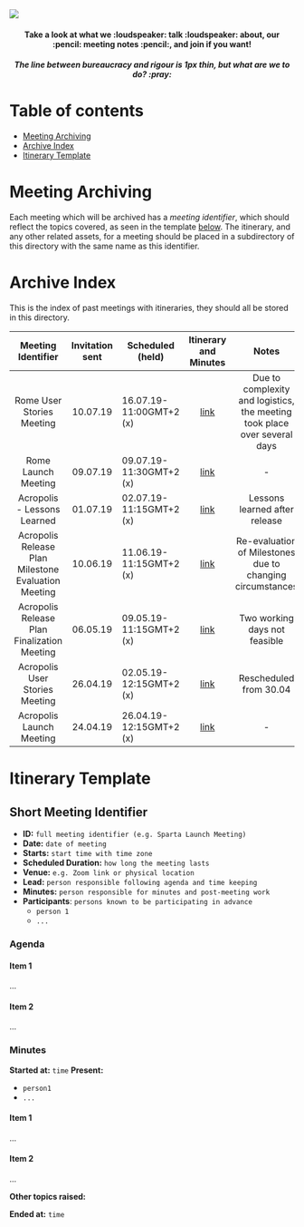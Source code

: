 <img src="img/meetings-cover.svg"/>

<div align="center">
  <h4>Take a look at what we :loudspeaker: talk :loudspeaker: about, our :pencil: meeting notes :pencil:, and join if you want! </h4>
</div>
<div align="center">
  <h5>The line between bureaucracy and rigour is 1px thin, but what are we to do? :pray:</h5>
</div>

# Table of contents

- [Meeting Archiving](#meeting-archiving)
- [Archive Index](#archive-index)
- [Itinerary Template](#itinerary-template)

# Meeting Archiving

Each meeting which will be archived has a _meeting identifier_, which should reflect the topics covered, as seen in the template [below](#meeting-itinerary-archive-index). The itinerary, and any other related assets, for a meeting should be placed in a subdirectory of this directory with the same name as this identifier.

# Archive Index

This is the index of past meetings with itineraries, they should all be stored in this directory.

| Meeting Identifier                                  | Invitation sent  | Scheduled   (held)      | Itinerary and Minutes                                                    | Notes                         |
| :-------------------------------------------------: | :---------------:|-------------------------| :----------------------------------------------------------------------: | :----------------------------:|
| Rome User Stories Meeting                           | 10.07.19         | 16.07.19-11:00GMT+2 (x) | [link](../meetings/rome#user-stories-meeting)                            | Due to complexity and logistics, the meeting took place over several days |  
| Rome Launch Meeting                                 | 09.07.19         | 09.07.19-11:30GMT+2 (x) | [link](../meetings/rome#launch-meeting)                                  |              -                |  
| Acropolis - Lessons Learned                         | 01.07.19         | 02.07.19-11:15GMT+2 (x) | [link](../meetings/acropolis##lessons-learned)                           | Lessons learned after release |
| Acropolis Release Plan Milestone Evaluation Meeting | 10.06.19         | 11.06.19-11:15GMT+2 (x) | [link](../meetings/acropolis##release-plan-milestone-evaluation-meeting) | Re-evaluation of Milestones due to changing circumstances |
| Acropolis Release Plan Finalization Meeting         | 06.05.19         | 09.05.19-11:15GMT+2 (x) | [link](../meetings/acropolis#release-plan-finalisation-meeting)          | Two working days not feasible |
| Acropolis User Stories Meeting                      | 26.04.19         | 02.05.19-12:15GMT+2 (x) | [link](../meetings/acropolis#user-stories-meeting)                       | Rescheduled from 30.04        |
| Acropolis Launch Meeting                            | 24.04.19         | 26.04.19-12:15GMT+2 (x) | [link](../meetings/acropolis#launch-meeting)                             |              -                |   


# Itinerary Template

## Short Meeting Identifier

- **ID:** `full meeting identifier (e.g. Sparta Launch Meeting)`
- **Date:** `date of meeting`
- **Starts:** `start time with time zone`
- **Scheduled Duration:** `how long the meeting lasts`
- **Venue:** `e.g. Zoom link or physical location`
- **Lead:** `person responsible following agenda and time keeping`
- **Minutes:** `person responsible for minutes and post-meeting work`
- **Participants**: `persons known to be participating in advance`
  - `person 1`
  - `...`

### Agenda

#### Item 1
...

#### Item 2
...

### Minutes
**Started at:** `time`
**Present:**
* `person1`
* `...`

#### Item 1
...

#### Item 2
...

**Other topics raised:**

**Ended at:** `time`

